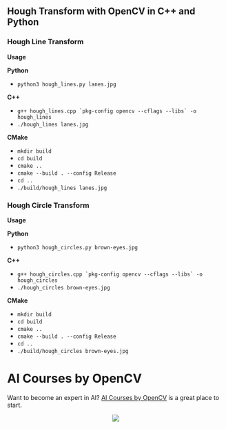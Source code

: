 ## Hough Transform with OpenCV in C++ and Python

### Hough Line Transform

**Usage**

**Python**

- ```python3 hough_lines.py lanes.jpg```

**C++**

- ```g++ hough_lines.cpp `pkg-config opencv --cflags --libs` -o hough_lines```
- ```./hough_lines lanes.jpg```

**CMake**

- ```mkdir build```
- ```cd build```
- ```cmake ..```
- ```cmake --build . --config Release```
- ```cd ..```
- ```./build/hough_lines lanes.jpg```

### Hough Circle Transform

**Usage**

**Python**

- ```python3 hough_circles.py brown-eyes.jpg```

**C++**

- ```g++ hough_circles.cpp `pkg-config opencv --cflags --libs` -o hough_circles```
- ```./hough_circles brown-eyes.jpg```

**CMake**

- ```mkdir build```
- ```cd build```
- ```cmake ..```
- ```cmake --build . --config Release```
- ```cd ..```
- ```./build/hough_circles brown-eyes.jpg```


# AI Courses by OpenCV

Want to become an expert in AI? [AI Courses by OpenCV](https://opencv.org/courses/) is a great place to start. 

<a href="https://opencv.org/courses/">
<p align="center"> 
<img src="https://www.learnopencv.com/wp-content/uploads/2020/04/AI-Courses-By-OpenCV-Github.png">
</p>
</a>
